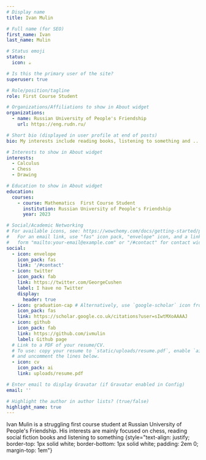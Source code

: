 ```yaml
---
# Display name
title: Ivan Mulin

# Full name (for SEO)
first_name: Ivan
last_name: Mulin

# Status emoji
status:
  icon: ☕️

# Is this the primary user of the site?
superuser: true

# Role/position/tagline
role: First Course Student

# Organizations/Affiliations to show in About widget
organizations:
  - name: Russian University of People's Friendship
    url: https://eng.rudn.ru/

# Short bio (displayed in user profile at end of posts)
bio: My interests include reading books, listening to something and ...

# Interests to show in About widget
interests:
  - Calculus
  - Chess
  - Drawing

# Education to show in About widget
education:
  courses:
    - course: Mathematics  First Course Student
      institution: Russian University of People's Friendship
      year: 2023

# Social/Academic Networking
# For available icons, see: https://wowchemy.com/docs/getting-started/page-builder/#icons
#   For an email link, use "fas" icon pack, "envelope" icon, and a link in the
#   form "mailto:your-email@example.com" or "/#contact" for contact widget.
social:
  - icon: envelope
    icon_pack: fas
    link: '/#contact'
  - icon: twitter
    icon_pack: fab
    link: https://twitter.com/GeorgeCushen
    label: I have no Twitter
    display:
      header: true
  - icon: graduation-cap # Alternatively, use `google-scholar` icon from `ai` icon pack
    icon_pack: fas
    link: https://scholar.google.co.uk/citations?user=sIwtMXoAAAAJ
  - icon: github
    icon_pack: fab
    link: https://github.com/ivmulin
    label: Github page
  # Link to a PDF of your resume/CV.
  # To use: copy your resume to `static/uploads/resume.pdf`, enable `ai` icons in `params.yaml`,
  # and uncomment the lines below.
  - icon: cv
    icon_pack: ai
    link: uploads/resume.pdf

# Enter email to display Gravatar (if Gravatar enabled in Config)
email: ''

# Highlight the author in author lists? (true/false)
highlight_name: true
---
```


Ivan Mulin is a struggling first course student at Russian University of People's Friendship. His interests are mainly focused on chess, reading social fiction books and listening to something
{style="text-align: justify; border-top: 1px solid white; border-bottom: 1px solid white; padding: 2em 0; margin-top: 1em"}
